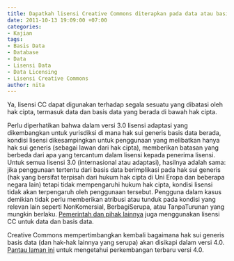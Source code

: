 ```yaml
---
title: Dapatkah lisensi Creative Commons diterapkan pada data atau basis data?
date: 2011-10-13 19:09:00 +07:00
categories:
- Kajian
tags:
- Basis Data
- Database
- Data
- Lisensi Data
- Data Licensing
- Lisensi Creative Commons
author: nita
---
```


Ya, lisensi CC dapat digunakan terhadap segala sesuatu yang dibatasi oleh hak cipta, termasuk data dan basis data yang berada di bawah hak cipta.

Perlu diperhatikan bahwa dalam versi 3.0 lisensi adaptasi yang dikembangkan untuk yurisdiksi di mana hak sui generis basis data berada, kondisi lisensi dikesampingkan untuk penggunaan yang melibatkan hanya hak sui generis (sebagai lawan dari hak cipta), memberikan batasan yang berbeda dari apa yang tercantum dalam lisensi kepada penerima lisensi. Untuk semua lisensi 3.0 (internasional atau adaptasi), hasilnya adalah sama: jika penggunaan tertentu dari basis data berimplikasi pada hak sui generis (hak yang bersifat terpisah dari hukum hak cipta di Uni Eropa dan beberapa negara lain) tetapi tidak mempengaruhi hukum hak cipta, kondisi lisensi tidak akan terpengaruh oleh penggunaan tersebut. Pengguna dalam kasus demikian tidak perlu memberikan atribusi atau tunduk pada kondisi yang relevan lain seperti NonKomersial, BerbagiSerupa, atau TanpaTurunan yang mungkin berlaku. [Pemerintah dan pihak lainnya](http://wiki.creativecommons.org/Data_and_CC_licenses) juga menggunakan lisensi CC untuk data dan basis data.

Creative Commons mempertimbangkan kembali bagaimana hak sui generis basis data (dan hak-hak lainnya yang serupa) akan disikapi dalam versi 4.0. [Pantau laman ini](http://wiki.creativecommons.org/Version_4) untuk mengetahui perkembangan terbaru versi 4.0.
